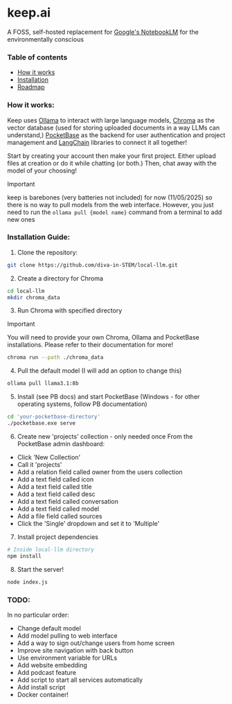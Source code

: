 # keep.ai
A FOSS, self-hosted replacement for [Google's NotebookLM](https://notebooklm.google/) for the environmentally conscious

### Table of contents
 - [How it works](#how-it-works)
 - [Installation](#installation-guide)
 - [Roadmap](#todo)

### How it works:
Keep uses [Ollama](https://ollama.com/) to interact with large language models, [Chroma](https://trychroma.com/) as the vector database (used for storing uploaded documents in a way LLMs can understand,) [PocketBase](https://pocketbase.io/) as the backend for user authentication and project management and [LangChain](https://www.langchain.com/) libraries to connect it all together!

Start by creating your account then make your first project. Either upload files at creation or do it while chatting (or both.) Then, chat away with the model of your choosing!
> [!Important]
> keep is barebones (very batteries not included) for now (11/05/2025) so there is no way to pull models from the web interface. However, you just need to run the `ollama pull {model name}` command from a terminal to add new ones

### Installation Guide:
1. Clone the repository:
```bash
git clone https://github.com/diva-in-STEM/local-llm.git
```

2. Create a directory for Chroma
```bash
cd local-llm
mkdir chroma_data
```

3. Run Chroma with specified directory
> [!Important]
> You will need to provide your own Chroma, Ollama and PocketBase installations. Please refer to their documentation for more!
```bash
chroma run --path ./chroma_data
```

4. Pull the default model (I will add an option to change this)
```bash
ollama pull llama3.1:8b
```

5. Install (see PB docs) and start PocketBase (Windows - for other operating systems, follow PB documentation)
```bash
cd 'your-pocketbase-directory'
./pocketbase.exe serve
```

6. Create new 'projects' collection - only needed once
From the PocketBase admin dashboard:
 - Click 'New Collection'
 - Call it 'projects'
 - Add a relation field called owner from the users collection
 - Add a text field called icon
 - Add a text field called title
 - Add a text field called desc
 - Add a text field called conversation
 - Add a text field called model
 - Add a file field called sources
 - Click the 'Single' dropdown and set it to 'Multiple'

7. Install project dependencies
```bash
# Inside local-llm directory
npm install
```

8. Start the server!
```bash
node index.js
```

### TODO:
In no particular order:
 - Change default model
 - Add model pulling to web interface
 - Add a way to sign out/change users from home screen
 - Improve site navigation with back button
 - Use environment variable for URLs
 - Add website embedding
 - Add podcast feature
 - Add script to start all services automatically
 - Add install script
 - Docker container!